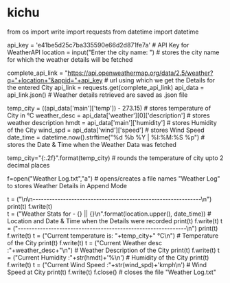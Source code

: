 # kichu
from os import write
import requests
from datetime import datetime

api_key = 'e41be5d25c7ba335590e66d2d871fe7a'  # API Key for WeatherAPI
location = input("Enter the city name: ")   # stores the city name for which the weather details will be fetched

complete_api_link = "https://api.openweathermap.org/data/2.5/weather?q="+location+"&appid="+api_key   # url using which we get the Details for the entered City
api_link = requests.get(complete_api_link)
api_data = api_link.json() # Weather details retrieved are saved as .json file

temp_city = ((api_data['main']['temp']) - 273.15)   # stores temperature of City in °C
weather_desc = api_data['weather'][0]['description']    # stores weather description
hmdt = api_data['main']['humidity']   # stores Humidity of the City
wind_spd = api_data['wind']['speed']    # stores Wind Speed
date_time = datetime.now().strftime("%d %b %Y | %I:%M:%S %p")   # stores the Date & Time when the Weather Data was fetched

temp_city="{:.2f}".format(temp_city)    # rounds the temperature of city upto 2 decimal places

f=open("Weather Log.txt","a")   # opens/creates a file names "Weather Log" to stores Weather Details in Append Mode

t = ("\n\n-------------------------------------------------------------\n") 
print(t)
f.write(t)    
t = ("Weather Stats for - {}  || {}\n".format(location.upper(), date_time))     # Location and Date & Time when the Details were recorded
print(t)
f.write(t)
t = ("-------------------------------------------------------------\n")
print(t)
f.write(t)
t = ("Current temperature is: "+temp_city+" °C\n")      # Temperature of the City
print(t)
f.write(t)
t = ("Current Weather desc  :"+weather_desc+"\n")     # Weather Description of the City
print(t)
f.write(t)
t = ("Current Humidity      :"+str(hmdt)+'%\n')     # Humidity of the City
print(t)
f.write(t)
t = ("Current Wind Speed    :"+str(wind_spd)+'kmph\n')      # Wind Speed at City
print(t)
f.write(t)
f.close()     # closes the file "Weather Log.txt"
